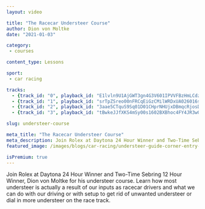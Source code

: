 ```yaml
---
layout: video

title: "The Racecar Understeer Course"
author: Dion von Moltke
date: "2021-01-03"

category:
 - courses

content_type: Lessons

sport:
 - car racing

tracks:
  - {track_id: "0", playback_id: "E1lvln9U1AjGWT3gn4G3V601IPVVFBzHmLCdzxiuHcxM", lesson_name: "Introduction To The Understeer Course", lesson_desc: "Join Rolex at Daytona 24 Hour Winner and Two-Time Sebring 12 Hour Winner, Dion von Moltke for his understeer course. Learn how most understeer is actually a result of our inputs as racecar drivers and what we can do with our driving or with setup to get rid of unwanted understeer or dial in more understeer on the race track."}
  - {track_id: "1", playback_id: "srTpZSreo00nFRCqEiGzCMilWRDxUA026016sQfR2ZDsAY", lesson_name: "Corner Exit", lesson_desc: "In lesson 1 of the understeer course with Dion von Moltke, he breaks down corner exit understeer and how in most cases the drivers inputs actually cause the corner exit understeer. Learn about weight transfer and potential setup fixes to get rid of your corner exit understeer."}
  - {track_id: "2", playback_id: "3aae5CTquS9Sq01D01CHprNHUjxDBmqcRjosDZ92R5cuc", lesson_name: "Corner Entry", lesson_desc: "In lesson 2 of the understeer course with Dion von Moltke, he breaks down corner entry understeer and how drivers can manipulate their inputs to increase or decrease it. He also covers potential setup fixes that he usually thinks about first to dial out that understeer at corner entry."}
  - {track_id: "3", playback_id: "tBwkeJJfXKS4mSy00s1602BXBhoc4FY4JR3w02IgfkqttY", lesson_name: "Mid-Corner", lesson_desc: "In lesson 3 of the understeer course with Dion von Moltke, he breaks down mid corner understeer and how drivers can manipulate their inputs to increase or decrease it. He also covers potential setup fixes that he usually thinks about first to dial out that understeer in the middle of the corner."}

slug: understeer-course

meta_title: "The Racecar Understeer Course"
meta_description: Join Rolex at Daytona 24 Hour Winner and Two-Time Sebring 12 Hour Winner, Dion von Moltke for his understeer course. Learn how most understeer is actually a result of our inputs as racecar drivers and what we can do with our driving or with setup to get rid of unwanted understeer or dial in more understeer on the race track.
featured_image: /images/blogs/car-racing/understeer-guide-corner-entry-compressor.jpg

isPremium: true
---
```


Join Rolex at Daytona 24 Hour Winner and Two-Time Sebring 12 Hour Winner, Dion von Moltke for his understeer course. Learn how most understeer is actually a result of our inputs as racecar drivers and what we can do with our driving or with setup to get rid of unwanted understeer or dial in more understeer on the race track.